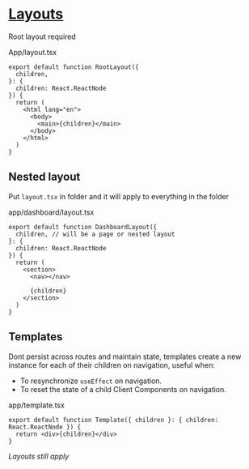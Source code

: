 # [Layouts](https://nextjs.org/docs/app/building-your-application/routing/layouts-and-templates)

Root layout required

App/layout.tsx

```tsx
export default function RootLayout({
  children,
}: {
  children: React.ReactNode
}) {
  return (
    <html lang="en">
      <body>
        <main>{children}</main>
      </body>
    </html>
  )
}
```

## Nested layout

Put `layout.tsx` in folder and it will apply to everything in the folder

app/dashboard/layout.tsx

```tsx
export default function DashboardLayout({
  children, // will be a page or nested layout
}: {
  children: React.ReactNode
}) {
  return (
    <section>
      <nav></nav>
 
      {children}
    </section>
  )
}
```

## Templates

Dont persist across routes and maintain state, templates create a new instance for each of their children on navigation, useful when:

- To resynchronize `useEffect` on navigation.
- To reset the state of a child Client Components on navigation.

app/template.tsx

```tsx
export default function Template({ children }: { children: React.ReactNode }) {
  return <div>{children}</div>
}
```

*Layouts still apply*
